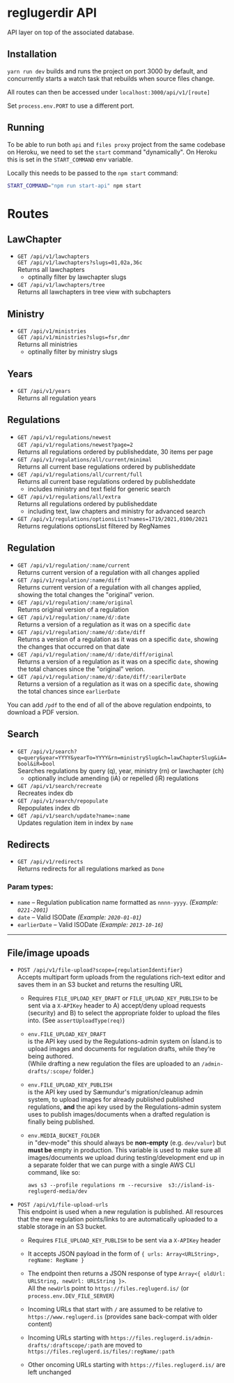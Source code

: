 # reglugerdir API

API layer on top of the associated database.

## Installation

`yarn run dev` builds and runs the project on port 3000 by default, and
concurrently starts a watch task that rebuilds when source files change.

All routes can then be accessed under `localhost:3000/api/v1/[route]`

Set `process.env.PORT` to use a different port.

## Running

To be able to run both `api` and `files proxy` project from the same codebase on
Heroku, we need to set the `start` command "dynamically". On Heroku this is set
in the `START_COMMAND` env variable.

Locally this needs to be passed to the `npm start` command:

```bash
START_COMMAND="npm run start-api" npm start
```

# Routes

## LawChapter

- `GET /api/v1/lawchapters`  
  `GET /api/v1/lawchapters?slugs=01,02a,36c`  
  Returns all lawchapters
  - optinally filter by lawchapter slugs
- `GET /api/v1/lawchapters/tree`  
  Returns all lawchapters in tree view with subchapters

## Ministry

- `GET /api/v1/ministries`  
  `GET /api/v1/ministries?slugs=fsr,dmr`  
  Returns all ministries
  - optinally filter by ministry slugs

## Years

- `GET /api/v1/years`  
  Returns all regulation years

## Regulations

- `GET /api/v1/regulations/newest`  
  `GET /api/v1/regulations/newest?page=2`  
  Returns all regulations ordered by publisheddate, 30 items per page
- `GET /api/v1/regulations/all/current/minimal`  
  Returns all current base regulations ordered by publisheddate
- `GET /api/v1/regulations/all/current/full`  
  Returns all current base regulations ordered by publisheddate
  - includes ministry and text field for generic search
- `GET /api/v1/regulations/all/extra`  
  Returns all regulations ordered by publisheddate
  - including text, law chapters and ministry for advanced search
- `GET /api/v1/regulations/optionsList?names=1719/2021,0100/2021`  
  Returns regulations optionsList filtered by RegNames

## Regulation

- `GET /api/v1/regulation/:name/current`  
  Returns current version of a regulation with all changes applied
- `GET /api/v1/regulation/:name/diff`  
  Returns current version of a regulation with all changes applied, showing the
  total changes the "original" verion.
- `GET /api/v1/regulation/:name/original`  
  Returns original version of a regulation
- `GET /api/v1/regulation/:name/d/:date`  
  Returns a version of a regulation as it was on a specific `date`
- `GET /api/v1/regulation/:name/d/:date/diff`  
  Returns a version of a regulation as it was on a specific `date`, showing the
  changes that occurred on that date
- `GET /api/v1/regulation/:name/d/:date/diff/original`  
  Returns a version of a regulation as it was on a specific `date`, showing the
  total chances since the "original" verion.
- `GET /api/v1/regulation/:name/d/:date/diff/:earilerDate`  
  Returns a version of a regulation as it was on a specific `date`, showing the
  total chances since `earlierDate`

You can add `/pdf` to the end of all of the above regulation endpoints, to
download a PDF version.

## Search

- `GET /api/v1/search?q=query&year=YYYY&yearTo=YYYY&rn=ministrySlug&ch=lawChapterSlug&iA=bool&iR=bool`  
  Searches regulations by query (q), year, ministry (rn) or lawchapter (ch)
  - optionally include amending (iA) or repelled (iR) regulations
- `GET /api/v1/search/recreate`  
  Recreates index db
- `GET /api/v1/search/repopulate`  
  Repopulates index db
- `GET /api/v1/search/update?name=:name`  
  Updates regulation item in index by `name`

## Redirects

- `GET /api/v1/redirects`  
  Returns redirects for all regulations marked as `Done`

### Param types:

- `name` – Regulation publication name formatted as `nnnn-yyyy`. _(Example:
  `0221-2001`)_
- `date` – Valid ISODate _(Example: `2020-01-01`)_
- `earlierDate` – Valid ISODate _(Example: `2013-10-16`)_

---

## File/image upoads

- `POST /api/v1/file-upload?scope={regulationIdentifier}`  
  Accepts multipart form uploads from the regulations rich-text editor and saves
  them in an S3 bucket and returns the resulting URL

  - Requires `FILE_UPLOAD_KEY_DRAFT` or `FILE_UPLOAD_KEY_PUBLISH` to be sent via
    a `X-APIKey` header to A) accept/deny upload requests (security) and B) to
    select the appropriate folder to upload the files into. (See
    `assertUploadType(req)`)

  - `env.FILE_UPLOAD_KEY_DRAFT`  
    is the API key used by the Regulations-admin system on Ísland.is to upload
    images and documents for regulation drafts, while they're being authored.  
    (While drafting a new regulation the files are uploaded to an
    `/admin-drafts/:scope/` folder.)

  - `env.FILE_UPLOAD_KEY_PUBLISH`  
    is the API key used by Sæmundur's migration/cleanup admin system, to upload
    images for already published published regulations, **and** the api key used
    by the Regulations-admin system uses to publish images/documents when a
    drafted regulation is finally being published.

  - `env.MEDIA_BUCKET_FOLDER`  
    in "dev-mode" this should always be **non-empty** (e.g. `dev/valur`) but
    **must be** empty in production. This variable is used to make sure all
    images/documents we upload during testing/development end up in a separate
    folder that we can purge with a single AWS CLI command, like so:

        aws s3 --profile regulations rm --recursive  s3://island-is-reglugerd-media/dev

- `POST /api/v1/file-upload-urls`  
  This endpoint is used when a new regulation is published. All resources that
  the new regulation points/links to are automatically uploaded to a stable
  storage in an S3 bucket.

  - Requires `FILE_UPLOAD_KEY_PUBLISH` to be sent via a `X-APIKey` header

  - It accepts JSON payload in the form of
    `{ urls: Array<URLString>, regName: RegName }`

  - The endpoint then returns a JSON response of type
    `Array<{ oldUrl: URLString, newUrl: URLString }>`.  
    All the `newUrl`s point to `https://files.reglugerd.is/` (or
    `process.env.DEV_FILE_SERVER`)

  - Incoming URLs that start with `/` are assumed to be relative to
    `https://www.reglugerd.is` (provides sane back-compat with older content)

  - Incoming URLs starting with
    `https://files.reglugerd.is/admin-drafts/:draftscope/:path` are moved to
    `https://files.reglugerd.is/files/:regName/:path`

  - Other oncoming URLs starting with `https://files.reglugerd.is/` are left
    unchanged
